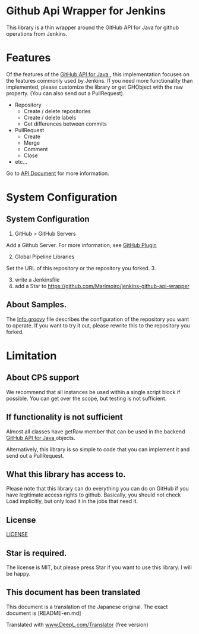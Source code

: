 # Github Api Wrapper for Jenkins
This library is a thin wrapper around the GitHub API for Java for github operations from Jenkins.

# Features

Of the features of the [GitHub API for Java
](https://github-api.kohsuke.org/), this implementation focuses on the features commonly used by Jenkins. If you need more functionality than implemented, please customize the library or get GHObject with the raw property. (You can also send out a PullRequest).

 * Repository
    * Create / delete repositories
    * Create / delete labels
    * Get differences between commits
 * PullRequest
    * Create
    * Merge
    * Comment 
    * Close
  * etc...

Go to [API Document](docs/index.html) for more information.

# System Configuration

## System Configuration 

1. GitHub > GitHub Servers

Add a Github Server.
For more information, see [GitHub Plugin](https://plugins.jenkins.io/github/)

2. Global Pipeline Libraries

Set the URL of this repository or the repository you forked. 3.

3. write a Jenkinsfile
4. add a Star to https://github.com/Marimoiro/jenkins-github-api-wrapper

## About Samples.

The [Info.groovy](samples/Info.groovy) file describes the configuration of the repository you want to operate.
If you want to try it out, please rewrite this to the repository you forked.


# Limitation

## About CPS support

We recommend that all instances be used within a single script block if possible.
You can get over the scope, but testing is not sufficient.

## If functionality is not sufficient

Almost all classes have getRaw member that can be used in the backend [GitHub API for Java
](https://github-api.kohsuke.org/) objects.

Alternatively, this library is so simple to code that you can implement it and send out a PullRequest.

## What this library has access to.
Please note that this library can do everything you can do on GitHub if you have legitimate access rights to github.
Basically, you should not check Load implicitly, but only load it in the jobs that need it.

## License

[LICENSE](LICENSE)

## Star is required.

The license is MIT, but please press Star if you want to use this library.
I will be happy.

## This document has been translated
This document is a translation of the Japanese original.
The exact document is [README-en.md]

Translated with www.DeepL.com/Translator (free version)
